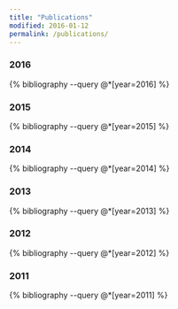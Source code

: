 ```yaml
---
title: "Publications"
modified: 2016-01-12
permalink: /publications/
---
```


### 2016

{% bibliography --query @*[year=2016] %}

### 2015

{% bibliography --query @*[year=2015] %}

### 2014

{% bibliography --query @*[year=2014] %}

### 2013

{% bibliography --query @*[year=2013] %}

### 2012

{% bibliography --query @*[year=2012] %}

### 2011

{% bibliography --query @*[year=2011] %}
